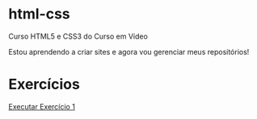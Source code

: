 # html-css
 Curso HTML5 e CSS3 do Curso em Vídeo



Estou aprendendo a criar sites e agora vou gerenciar meus repositórios!

<h1>Exercícios</h1>

<a href="https://lk781.github.io/html-css/exercicios/ex001/index.html">Executar Exercício 1</a>
